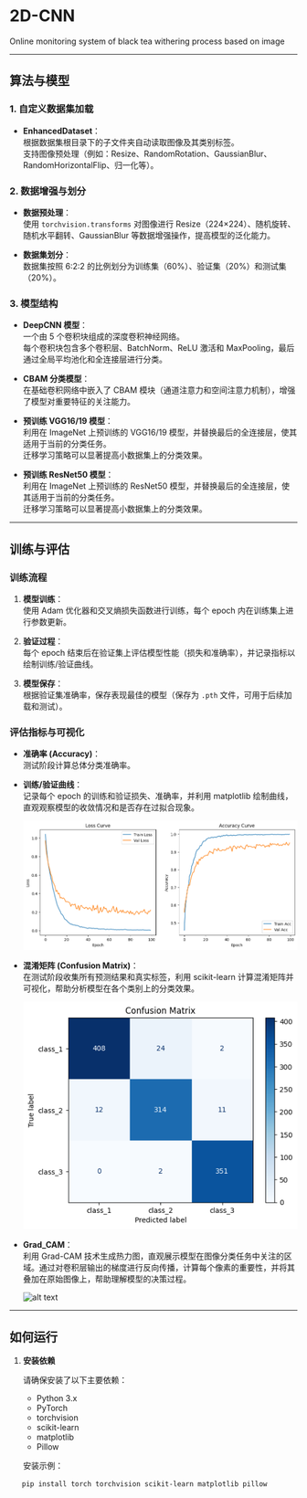 # 2D-CNN

Online monitoring system of black tea withering process based on image

---

## 算法与模型

### 1. 自定义数据集加载

- **EnhancedDataset**：  
  根据数据集根目录下的子文件夹自动读取图像及其类别标签。  
  支持图像预处理（例如：Resize、RandomRotation、GaussianBlur、RandomHorizontalFlip、归一化等）。

### 2. 数据增强与划分

- **数据预处理**：  
  使用 `torchvision.transforms` 对图像进行 Resize（224×224）、随机旋转、随机水平翻转、GaussianBlur 等数据增强操作，提高模型的泛化能力。

- **数据集划分**：  
  数据集按照 6:2:2 的比例划分为训练集（60%）、验证集（20%）和测试集（20%）。

### 3. 模型结构

- **DeepCNN 模型**：  
  一个由 5 个卷积块组成的深度卷积神经网络。  
  每个卷积块包含多个卷积层、BatchNorm、ReLU 激活和 MaxPooling，最后通过全局平均池化和全连接层进行分类。

- **CBAM 分类模型**：  
  在基础卷积网络中嵌入了 CBAM 模块（通道注意力和空间注意力机制），增强了模型对重要特征的关注能力。

- **预训练 VGG16/19 模型**：  
  利用在 ImageNet 上预训练的 VGG16/19 模型，并替换最后的全连接层，使其适用于当前的分类任务。  
  迁移学习策略可以显著提高小数据集上的分类效果。

- **预训练 ResNet50 模型**：  
  利用在 ImageNet 上预训练的 ResNet50 模型，并替换最后的全连接层，使其适用于当前的分类任务。  
  迁移学习策略可以显著提高小数据集上的分类效果。

---

## 训练与评估

### 训练流程

1. **模型训练**：  
   使用 Adam 优化器和交叉熵损失函数进行训练，每个 epoch 内在训练集上进行参数更新。

2. **验证过程**：  
   每个 epoch 结束后在验证集上评估模型性能（损失和准确率），并记录指标以绘制训练/验证曲线。

3. **模型保存**：  
   根据验证集准确率，保存表现最佳的模型（保存为 `.pth` 文件，可用于后续加载和测试）。

### 评估指标与可视化

- **准确率 (Accuracy)**：  
  测试阶段计算总体分类准确率。

- **训练/验证曲线**：  
  记录每个 epoch 的训练和验证损失、准确率，并利用 matplotlib 绘制曲线，直观观察模型的收敛情况和是否存在过拟合现象。
  
  ![alt text](image.png)

- **混淆矩阵 (Confusion Matrix)**：  
  在测试阶段收集所有预测结果和真实标签，利用 scikit-learn 计算混淆矩阵并可视化，帮助分析模型在各个类别上的分类效果。

  ![alt text](95.46%.png)

- **Grad_CAM**：  
  利用 Grad-CAM 技术生成热力图，直观展示模型在图像分类任务中关注的区域。通过对卷积层输出的梯度进行反向传播，计算每个像素的重要性，并将其叠加在原始图像上，帮助理解模型的决策过程。

  ![alt text](output93.86.png)

---

## 如何运行

1. **安装依赖**

   请确保安装了以下主要依赖：

   - Python 3.x
   - PyTorch
   - torchvision
   - scikit-learn
   - matplotlib
   - Pillow

   安装示例：

```bash
   pip install torch torchvision scikit-learn matplotlib pillow
